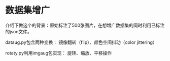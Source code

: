 # 数据集增广
介绍下做这个的背景：原始标注了500张图片，在想增广数据集的同时利用已标注的json文件。

dataug.py包含两种变换：
镜像翻转（flip）、颜色空间抖动（color jittering）

rotaty.py利用imgaug包实现：
旋转、缩放、平移操作
